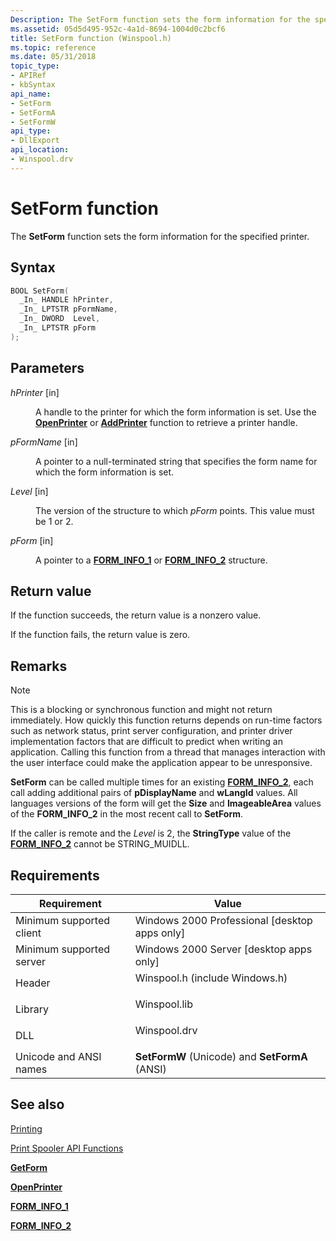 ```yaml
---
Description: The SetForm function sets the form information for the specified printer.
ms.assetid: 05d5d495-952c-4a1d-8694-1004d0c2bcf6
title: SetForm function (Winspool.h)
ms.topic: reference
ms.date: 05/31/2018
topic_type: 
- APIRef
- kbSyntax
api_name: 
- SetForm
- SetFormA
- SetFormW
api_type: 
- DllExport
api_location: 
- Winspool.drv
---
```


# SetForm function

The **SetForm** function sets the form information for the specified printer.

## Syntax


```C++
BOOL SetForm(
  _In_ HANDLE hPrinter,
  _In_ LPTSTR pFormName,
  _In_ DWORD  Level,
  _In_ LPTSTR pForm
);
```



## Parameters

<dl> <dt>

*hPrinter* \[in\]
</dt> <dd>

A handle to the printer for which the form information is set. Use the [**OpenPrinter**](openprinter.md) or [**AddPrinter**](addprinter.md) function to retrieve a printer handle.

</dd> <dt>

*pFormName* \[in\]
</dt> <dd>

A pointer to a null-terminated string that specifies the form name for which the form information is set.

</dd> <dt>

*Level* \[in\]
</dt> <dd>

The version of the structure to which *pForm* points. This value must be 1 or 2.

</dd> <dt>

*pForm* \[in\]
</dt> <dd>

A pointer to a [**FORM\_INFO\_1**](form-info-1.md) or [**FORM\_INFO\_2**](form-info-2.md) structure.

</dd> </dl>

## Return value

If the function succeeds, the return value is a nonzero value.

If the function fails, the return value is zero.

## Remarks

> [!Note]  
> This is a blocking or synchronous function and might not return immediately. How quickly this function returns depends on run-time factors such as network status, print server configuration, and printer driver implementation factors that are difficult to predict when writing an application. Calling this function from a thread that manages interaction with the user interface could make the application appear to be unresponsive.

 

**SetForm** can be called multiple times for an existing [**FORM\_INFO\_2**](form-info-2.md), each call adding additional pairs of **pDisplayName** and **wLangId** values. All languages versions of the form will get the **Size** and **ImageableArea** values of the **FORM\_INFO\_2** in the most recent call to **SetForm**.

If the caller is remote and the *Level* is 2, the **StringType** value of the [**FORM\_INFO\_2**](form-info-2.md) cannot be STRING\_MUIDLL.

## Requirements



| Requirement | Value |
|-------------------------------------|-----------------------------------------------------------------------------------------------------------|
| Minimum supported client<br/> | Windows 2000 Professional \[desktop apps only\]<br/>                                                |
| Minimum supported server<br/> | Windows 2000 Server \[desktop apps only\]<br/>                                                      |
| Header<br/>                   | <dl> <dt>Winspool.h (include Windows.h)</dt> </dl> |
| Library<br/>                  | <dl> <dt>Winspool.lib</dt> </dl>                   |
| DLL<br/>                      | <dl> <dt>Winspool.drv</dt> </dl>                   |
| Unicode and ANSI names<br/>   | **SetFormW** (Unicode) and **SetFormA** (ANSI)<br/>                                                 |



## See also

<dl> <dt>

[Printing](printdocs-printing.md)
</dt> <dt>

[Print Spooler API Functions](printing-and-print-spooler-functions.md)
</dt> <dt>

[**GetForm**](getform.md)
</dt> <dt>

[**OpenPrinter**](openprinter.md)
</dt> <dt>

[**FORM\_INFO\_1**](form-info-1.md)
</dt> <dt>

[**FORM\_INFO\_2**](form-info-2.md)
</dt> </dl>

 

 




